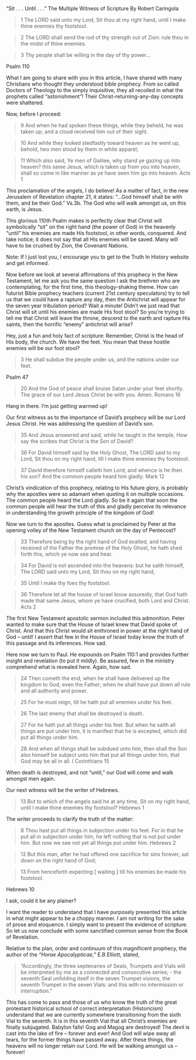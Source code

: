 
“Sit . . . Until . . .” The Multiple Witness of Scripture
By Robert Caringola

>1 The LORD said unto my Lord, Sit thou at my right hand, until I make thine enemies thy footstool.

>2 The LORD shall send the rod of thy strength out of Zion: rule thou in the midst of thine enemies.

>3 Thy people shall be willing in the day of thy power... 

Psalm 110

What I am going to share with you in this article, I have shared with many Christians who thought they understood bible prophecy. From so called Doctors of Theology to the simply inquisitive, they all recoiled in what the prophets called “astonishment”! Their Christ-returning-any-day concepts were shattered.

Now, before I proceed:

>9 And when he had spoken these things, while they beheld, he was taken up; and a cloud received him out of their sight.

>10 And while they looked stedfastly toward heaven as he went up, behold, two men stood by them in white apparel;

>11 Which also said, Ye men of Galilee, why stand ye gazing up into heaven? this same Jesus, which is taken up from you into heaven, shall so come in like manner as ye have seen him go into heaven. Acts 1

This proclamation of the angels, I do believe! As a matter of fact, in the new Jerusalem of Revelation chapter 21, it states: “…God himself shall be with them, and be their God.” Vs.3b. The God who will walk amongst us, on this earth, is Jesus.

This glorious 110th Psalm makes is perfectly clear that Christ will symbolically “sit” on the right hand (the power of God) in the heavenly “until” his enemies are made His footstool, in other words, conquered. And take notice; it does not say that all His enemies will be saved. Many will have to be crushed by Zion, the Covenant Nations.

Note: If I just lost you, I encourage you to get to the Truth In History website and get informed.

Now before we look at several affirmations of this prophecy in the New Testament, let me ask you the same question I ask the brethren who are contemplating, for the first time, this theology-shaking theme. How can futurist Bible prophecy teachers (current 21st century speculators) try to tell us that we could have a rapture any day, then the Antichrist will appear for the seven year tribulation period? Wait a minute! Didn’t we just read that Christ will sit until his enemies are made His foot stool? So you’re trying to tell me that Christ will leave the throne, descend to the earth and rapture His saints, then the horrific “enemy” antichrist will arise?

Hey, just a fun and holy fact of scripture: Remember, Christ is the head of His body, the church. We have the feet. You mean that these hostile enemies will be our foot stool?

>3 He shall subdue the people under us, and the nations under our feet. 

Psalm 47

>20 And the God of peace shall bruise Satan under your feet shortly. The grace of our Lord Jesus Christ be with you. Amen. Romans 16

Hang in there. I’m just getting warmed up!

Our first witness as to the importance of David’s prophecy will be our Lord Jesus Christ. He was addressing the question of David’s son.

>35 And Jesus answered and said, while he taught in the temple, How say the scribes that Christ is the Son of David?

>36 For David himself said by the Holy Ghost, The LORD said to my Lord, Sit thou on my right hand, till I make thine enemies thy footstool.

>37 David therefore himself calleth him Lord; and whence is he then his son? And the common people heard him gladly. Mark 12

Christ’s vindication of this prophecy, relating to His future glory, is probably why the apostles were so adamant when quoting it on multiple occasions. The common people heard the Lord gladly. So be it again that soon the common people will hear the truth of this and gladly perceive its relevance in understanding the growth principle of the kingdom of God!

Now we turn to the apostles. Guess what is proclaimed by Peter at the opening volley of the New Testament church on the day of Pentecost?

>33 Therefore being by the right hand of God exalted, and having received of the Father the promise of the Holy Ghost, he hath shed forth this, which ye now see and hear.

>34 For David is not ascended into the heavens: but he saith himself, The LORD said unto my Lord, Sit thou on my right hand,

>35 Until I make thy foes thy footstool.

>36 Therefore let all the house of Israel know assuredly, that God hath made that same Jesus, whom ye have crucified, both Lord and Christ. Acts 2

The first New Testament apostolic sermon included this admonition. Peter wanted to make sure that the House of Israel knew that David spoke of Christ. And that this Christ would sit enthroned in power at the right hand of God – until! I assert that few in the House of Israel today know the truth of this passage and its inferences. How sad.

Here now we turn to Paul. He expounds on Psalm 110:1 and provides further insight and revelation (to put it mildly). Be assured, few in the ministry comprehend what is revealed here. Again, how sad.

>24 Then cometh the end, when he shall have delivered up the kingdom to God, even the Father; when he shall have put down all rule and all authority and power.

>25 For he must reign, till he hath put all enemies under his feet.

>26 The last enemy that shall be destroyed is death.

>27 For he hath put all things under his feet. But when he saith all things are put under him, it is manifest that he is excepted, which did put all things under him.

>28 And when all things shall be subdued unto him, then shall the Son also himself be subject unto him that put all things under him, that God may be all in all. I Corinthians 15

When death is destroyed, and not “until,” our God will come and walk amongst men again.

Our next witness will be the writer of Hebrews.

>13 But to which of the angels said he at any time, Sit on my right hand, until I make thine enemies thy footstool? Hebrews 1

The writer proceeds to clarify the truth of the matter:

>8 Thou hast put all things in subjection under his feet. For in that he put all in subjection under him, he left nothing that is not put under him. But now we see not yet all things put under him. Hebrews 2

>12 But this man, after he had offered one sacrifice for sins forever, sat down on the right hand of God;

>13 From henceforth expecting [ waiting ] till his enemies be made his footstool. 

Hebrews 10

I ask, could it be any plainer?

I want the reader to understand that I have purposely presented this article in what might appear to be a choppy manner. I am not writing for the sake of prose and eloquence. I simply want to present the evidence of scripture. So let us now conclude with some sanctified common sense from the Book of Revelation.

Relative to the plan, order and continuum of this magnificent prophecy, the author of the *“Horae Apocalypticae,”* E.B Elliott, stated, 

>“Accordingly, the three septenaries of Seals, Trumpets and Vials will be interpreted by me as a connected and consecutive series; - the seventh Seal unfolding itself in the seven Trumpet visions, the seventh Trumpet in the seven Vials: and this with no intermission or interruption.” 

This has come to pass and those of us who know the truth of the great protestant historical school of correct interpretation (Historicism) understand that we are currently somewhere transitioning from the sixth Vial to the seventh. It is in this seventh Vial that all Christ’s enemies are finally subjugated. Babylon falls! Gog and Magog are destroyed! The devil is cast into the lake of fire – forever and ever! And God will wipe away all tears, for the former things have passed away. After these things, the heavens will no longer retain our Lord. He will be walking amongst us – forever!